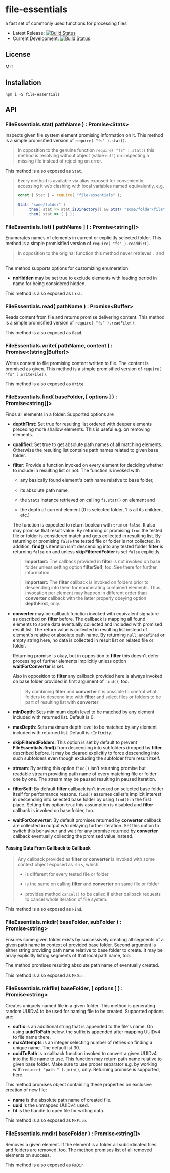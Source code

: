 # file-essentials

a fast set of commonly used functions for processing files

* Latest Release: [![Build Status](https://travis-ci.org/cepharum/file-essentials.svg?branch=master)](https://travis-ci.org/cepharum/file-essentials)
* Current Development: [![Build Status](https://travis-ci.org/cepharum/file-essentials.svg?branch=develop)](https://travis-ci.org/cepharum/file-essentials)

## License

MIT

## Installation

```
npm i -S file-essentials
``` 

## API

### FileEssentials.stat( pathName ) : Promise\<Stats>

Inspects given file system element promising information on it. This method is a simple promisified version of `require( "fs" ).stat()`.

> In opposition to the genuine function `require( "fs" ).stat()` this method is resolving without object (value `null`) on inspecting a missing file instead of rejecting on error.

This method is also exposed as `Stat`.

> Every method is available via alias exposed for conveniently accessing it w/o clashing with local variables named equivalently, e.g.
>
> ```javascript
> const { Stat } = require( "file-essentials" );
> 
> Stat( "some/folder" )
>     .then( stat => stat.isDirectory() && Stat( "some/folder/file" ) )
>     .then( stat => { } );
> ```

### FileEssentials.list( [ pathName ] ) : Promise\<string[]>

Enumerates names of elements in current or explicitly selected folder. This method is a simple promisified version of `require( "fs" ).readdir()`.

> In opposition to the original function this method never retrieves `.` and `..`.

The method supports options for customizing enumeration:

* **noHidden** may be set true to exclude elements with leading period in name for being considered hidden.

This method is also exposed as `List`.

### FileEssentials.read( pathName ) : Promise\<Buffer>

Reads content from file and returns promise delivering content. This method is a simple promisified version of `require( "fs" ).readFile()`.

This method is also exposed as `Read`.

### FileEssentials.write( pathName, content ) : Promise\<(string|Buffer)>

Writes content to file promising content written to file. The content is promised as given. This method is a simple promisified version of `require( "fs" ).writeFile()`.

This method is also exposed as `Write`.

### FileEssentials.find( baseFolder, [ options ] ) : Promise\<string[]>

Finds all elements in a folder. Supported options are

* **depthFirst**: Set true for resulting list ordered with deeper elements preceding more shallow elements. This is useful e.g. on removing elements.

* **qualified**: Set true to get absolute path names of all matching elements. Otherwise the resulting list contains path names related to given base folder.

* **filter**: Provide a function invoked on every element for deciding whether to include in resulting list or not. The function is invoked with

   * any basically found element's path name relative to base folder,
   
   * its absolute path name,
   
   * the `Stats` instance retrieved on calling `fs.stat()` on element and
   
   * the depth of current element (0 is selected folder, 1 is all its children, etc.)

  The function is expected to return boolean with `true` or `false`. It also may promise that result value. By returning or promising `true` the tested file or folder is considered match and gets collected in resulting list. By returning or promising `false` the tested file or folder is not collected. In addition, **find()**'s iteration isn't descending into any tested folder **filter** is returning `false` on and unless **skipFilteredFolder** is set `false` explicitly.
  
  > **Important:** The callback provided in **filter** is not invoked on base folder unless setting option **filterSelf**, too. See there for further information.
  
  > **Important:** The **filter** callback is invoked on folders prior to descending into them for enumerating contained elements. Thus, invocation per element may happen in different order than **converter** callback with the latter properly obeying option **depthFirst**, only.
  
* **converter** may be callback function invoked with equivalent signature as described on **filter** before. The callback is mapping all found elements to some data eventually collected and included with promised result list. The return value is collected in resulting list instead of element's relative or absolute path name. By returning `null`, `undefined` or empty string here, no data is collected in result list on related file or folder.

  Returning promise is okay, but in opposition to **filter** this doesn't defer processing of further elements implicitly unless option **waitForConverter** is set.
  
  Also in opposition to **filter** any callback provided here is always invoked on base folder provided in first argument of `find()`, too.
  
  > By combining **filter** and **converter** it is possible to control what folders to descend into with **filter** and select files or folders to be part of resulting list with **converter**.

* **minDepth**: Sets minimum depth level to be matched by any element included with returned list. Default is 0.

* **maxDepth**: Sets maximum depth level to be matched by any element included with returned list. Default is `+Infinity`.

* **skipFilteredFolders**: This option is set by default to prevent **FileEssentials.find()** from descending into subfolders dropped by **filter** described before. It may be cleared explicitly to force descending into such subfolders even though excluding the subfolder from result itself.

* **stream**: By setting this option `find()` isn't returning promise but readable stream providing path name of every matching file or folder one by one. The stream may be paused resulting in paused iteration.

* **filterSelf**: By default **filter** callback isn't invoked on selected base folder itself for performance reasons. `find()` assumes caller's implicit interest in descending into selected base folder by using `find()` in the first place. Setting this option `true` this assumption is disabled and **filter** callback is invoked on base folder, too.

* **waitForConverter**: By default promises returned by **converter** callback are collected in output w/o delaying further iteration. Set this option to switch this behaviour and wait for any promise returned by **converter** callback eventually collecting the promised value instead.

#### Passing Data From Callback to Callback
 
> Any callback provided as **filter** or **converter** is invoked with some context object exposed as `this`, which
>
>  * is different for every tested file or folder
>
>  * is the same on calling **filter** and **converter** on same file or folder
>
>  * provides method `cancel()` to be called if either callback requests to cancel whole iteration of file system.
 
This method is also exposed as `Find`.

### FileEssentials.mkdir( baseFolder, subFolder ) : Promise\<string>

Ensures some given folder exists by successively creating all segments of a given path name in context of provided base folder. Second argument is either string providing path name relative to base folder to create. It may be array explicitly listing segments of that local path name, too.

The method promises resulting absolute path name of eventually created.

This method is also exposed as `MkDir`.

### FileEssentials.mkfile( baseFolder, [ options ] ) : Promise\<string>

Creates uniquely named file in a given folder. This method is generating random UUIDv4 to be used for naming file to be created. Supported options are:

* **suffix** is an additional string that is appended to the file's name. On using **uuidToPath** below, the suffix is appended after mapping UUIDv4 to file name there.
* **maxAttempts** is an integer selecting number of retries on finding a unique name. The default ist 30.
* **uuidToPath** is a callback function invoked to convert a given UUIDv4 into the file name to use. This function may return path name relative to given base folder. Make sure to use proper separator e.g. by working with `require( "path " ).join()`, only. Returning promise is supported, here.

This method promises object containing these properties on exclusive creation of new file:

* **name** is the absolute path name of created file.
* **uuid** is the unmapped UUIDv4 used.
* **fd** is the handle to open file for writing data.

This method is also exposed as `MkFile`.

### FileEssentials.rmdir( baseFolder ) : Promise\<string[]>

Removes a given element. If the element is a folder all subordinated files and folders are removed, too. The method promises list of all removed elements on success.

This method is also exposed as `RmDir`.
